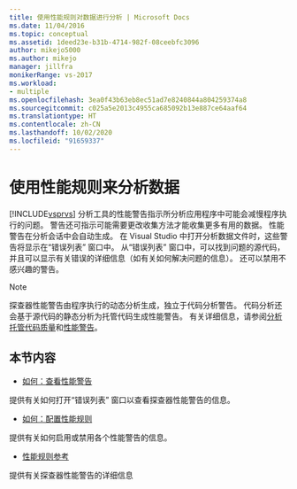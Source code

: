 ```yaml
---
title: 使用性能规则对数据进行分析 | Microsoft Docs
ms.date: 11/04/2016
ms.topic: conceptual
ms.assetid: 1deed23e-b31b-4714-982f-08ceebfc3096
author: mikejo5000
ms.author: mikejo
manager: jillfra
monikerRange: vs-2017
ms.workload:
- multiple
ms.openlocfilehash: 3ea0f43b63eb8ec51ad7e8240844a804259374a8
ms.sourcegitcommit: c025a5e2013c4955ca685092b13e887ce64aaf64
ms.translationtype: HT
ms.contentlocale: zh-CN
ms.lasthandoff: 10/02/2020
ms.locfileid: "91659337"
---
```

# <a name="use-performance-rules-to-analyze-data"></a>使用性能规则来分析数据
[!INCLUDE[vsprvs](../code-quality/includes/vsprvs_md.md)] 分析工具的性能警告指示所分析应用程序中可能会减慢程序执行的问题。 警告还可指示可能需要更改收集方法才能收集更多有用的数据。 性能警告在分析会话中会自动生成。 在 Visual Studio 中打开分析数据文件时，这些警告将显示在“错误列表”  窗口中。 从“错误列表”  窗口中，可以找到问题的源代码，并且可以显示有关错误的详细信息（如有关如何解决问题的信息）。 还可以禁用不感兴趣的警告。

> [!NOTE]
> 探查器性能警告由程序执行的动态分析生成，独立于代码分析警告。 代码分析还会基于源代码的静态分析为托管代码生成性能警告。 有关详细信息，请参阅[分析托管代码质量](../code-quality/code-analysis-for-managed-code-overview.md)和[性能警告](/dotnet/fundamentals/code-analysis/quality-rules/performance-warnings)。

## <a name="in-this-section"></a>本节内容
- [如何：查看性能警告](../profiling/how-to-view-performance-warnings.md)

 提供有关如何打开“错误列表”  窗口以查看探查器性能警告的信息。

- [如何：配置性能规则](../profiling/how-to-configure-performance-rules.md)

 提供有关如何启用或禁用各个性能警告的信息。

- [性能规则参考](../profiling/performance-rules-reference.md)

 提供有关探查器性能警告的详细信息
